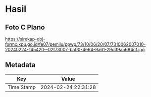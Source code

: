# Hasil

## Foto C Plano

https://sirekap-obj-formc.kpu.go.id/fe07/pemilu/ppwp/73/10/06/20/07/7310062007010-20240224-145420--02f73007-ba00-4e64-9a61-29d39a5684cf.jpg


## Metadata

| Key        | Value               |
| ---------- | ------------------- |
| Time Stamp | 2024-02-24 22:31:28 |



